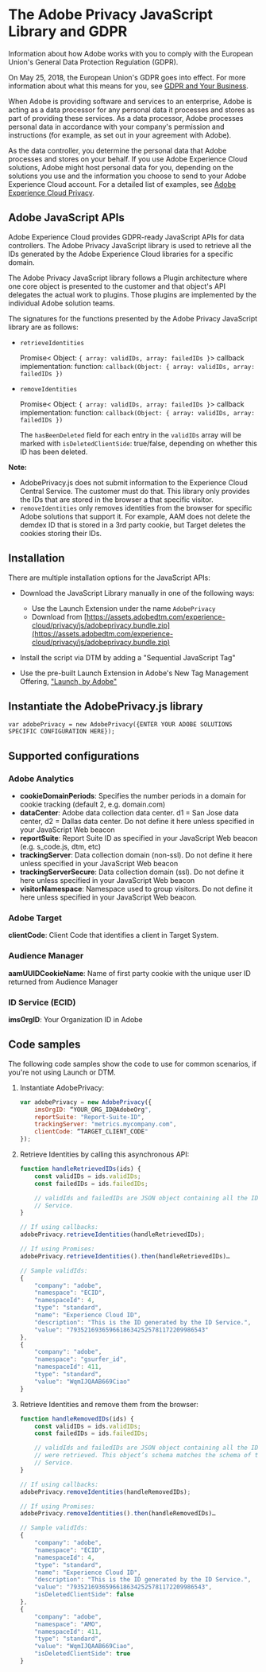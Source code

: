 # The Adobe Privacy JavaScript Library and GDPR

Information about how Adobe works with you to comply with the European Union's General Data Protection Regulation (GDPR).

On May 25, 2018, the European Union's GDPR goes into effect. For more information about what this means for you, see [GDPR and Your Business](https://www.adobe.com/privacy/general-data-protection-regulation.html).

When Adobe is providing software and services to an enterprise, Adobe is acting as a data processor for any personal data it processes and stores as part of providing these services. As a data processor, Adobe processes personal data in accordance with your company's permission and instructions (for example, as set out in your agreement with Adobe).

As the data controller, you determine the personal data that Adobe processes and stores on your behalf. If you use Adobe Experience Cloud solutions, Adobe might host personal data for you, depending on the solutions you use and the information you choose to send to your Adobe Experience Cloud account. For a detailed list of examples, see [Adobe Experience Cloud Privacy](https://www.adobe.com/privacy/marketing-cloud.html).

## Adobe JavaScript APIs

Adobe Experience Cloud provides GDPR-ready JavaScript APIs for data controllers. The Adobe Privacy JavaScript library is used to retrieve all the IDs generated by the Adobe Experience Cloud libraries for a specific domain.

The Adobe Privacy JavaScript library follows a Plugin architecture where one core object is presented to the customer and that object's API delegates the actual work to plugins. Those plugins are implemented by the individual Adobe solution teams.

The signatures for the functions presented by the Adobe Privacy JavaScript library are as follows:

* `retrieveIdentities`

    Promise< Object: `{ array: validIDs, array: failedIDs }`>
    callback implementation: function: `callback(Object: { array: validIDs, array: failedIDs })`

* `removeIdentities`

    Promise< Object: `{ array: validIDs, array: failedIDs }`>
    callback implementation: function: `callback(Object: { array: validIDs, array: failedIDs })`

    The `hasBeenDeleted` field for each entry in the `validIDs` array will be marked with `isDeletedClientSide`: true/false, depending on whether this ID has been deleted.

**Note:**

* AdobePrivacy.js does not submit information to the Experience Cloud Central Service. The customer must do that. This library only provides the IDs that are stored in the browser a that specific visitor.
* `removeIdentities` only removes identities from the browser for specific Adobe solutions that support it. For example, AAM does not delete the demdex ID that is stored in a 3rd party cookie, but Target deletes the cookies storing their IDs.

## Installation

There are multiple installation options for the JavaScript APIs:

* Download the JavaScript Library manually in one of the following ways: 
  *  Use the Launch Extension under the name `AdobePrivacy`
  * Download from [https://assets.adobedtm.com/experience-cloud/privacy/js/adobeprivacy.bundle.zip](https://assets.adobedtm.com/experience-cloud/privacy/js/adobeprivacy.bundle.zip)

* Install the script via DTM by adding a "Sequential JavaScript Tag"
* Use the pre-built Launch Extension in Adobe's New Tag Management Offering, ["Launch, by Adobe"](https://www.adobe.com/enterprise/cloud-platform/launch.html)



## Instantiate the AdobePrivacy.js library

```
var adobePrivacy = new AdobePrivacy({ENTER YOUR ADOBE SOLUTIONS SPECIFIC CONFIGURATION HERE});
```

## Supported configurations

### Adobe Analytics

*   **cookieDomainPeriods**: Specifies the number periods in a domain for cookie tracking (default 2, e.g. domain.com)
*   **dataCenter**: Adobe data collection data center. d1 = San Jose data center, d2 = Dallas data center. Do not define it here unless specified in your JavaScript Web beacon
*   **reportSuite**: Report Suite ID as specified in your JavaScript Web beacon (e.g. s_code.js, dtm, etc)
*   **trackingServer**: Data collection domain (non-ssl). Do not define it here unless specified in your JavaScript Web beacon
*   **trackingServerSecure**: Data collection domain (ssl). Do not define it here unless specified in your JavaScript Web beacon
*   **visitorNamespace**: Namespace used to group visitors. Do not define it here unless specified in your JavaScript Web beacon.

### Adobe Target

**clientCode**: Client Code that identifies a client in Target System.

### Audience Manager

**aamUUIDCookieName**: Name of first party cookie with the unique user ID returned from Audience Manager

### ID Service (ECID)

**imsOrgID**: Your Organization ID in Adobe

## Code samples

The following code samples show the code to use for common scenarios, if you're not using Launch or DTM.

1. Instantiate AdobePrivacy:

    ```javascript
    var adobePrivacy = new AdobePrivacy({
        imsOrgID: “YOUR_ORG_ID@AdobeOrg",
        reportSuite: "Report-Suite-ID",
        trackingServer: "metrics.mycompany.com",
        clientCode: “TARGET_CLIENT_CODE"
    });
    ```

2. Retrieve Identities by calling this asynchronous API:

    ```javascript
    function handleRetrievedIDs(ids) {
        const validIDs = ids.validIDs;
        const failedIDs = ids.failedIDs;

        // validIds and failedIDs are JSON object containing all the IDs that   // were retrieved. This object’s schema matches the schema of the Central
        // Service.
    }

    // If using callbacks:
    adobePrivacy.retrieveIdentities(handleRetrievedIDs);

    // If using Promises:
    adobePrivacy.retrieveIdentities().then(handleRetrievedIDs)…

    // Sample validIds:
    {
        "company": "adobe",
        "namespace": "ECID",
        "namespaceId": 4,
        "type": "standard",
        "name": "Experience Cloud ID",
        "description": "This is the ID generated by the ID Service.",
        "value": "79352169365966186342525781172209986543"
    },
    {
        "company": "adobe",
        "namespace": "gsurfer_id",
        "namespaceId": 411,
        "type": "standard",
        "value": "WqmIJQAAB669Ciao"
    }
    ```

3. Retrieve Identities and remove them from the browser:

    ```javascript
    function handleRemovedIDs(ids) {
        const validIDs = ids.validIDs;
        const failedIDs = ids.failedIDs;

        // validIds and failedIDs are JSON object containing all the IDs that
        // were retrieved. This object’s schema matches the schema of the Central
        // Service.
    }

    // If using callbacks:
    adobePrivacy.removeIdentities(handleRemovedIDs);

    // If using Promises:
    adobePrivacy.removeIdentities().then(handleRemovedIDs)…

    // Sample validIds:
    {
        "company": "adobe",
        "namespace": "ECID",
        "namespaceId": 4,
        "type": "standard",
        "name": "Experience Cloud ID",
        "description": "This is the ID generated by the ID Service.",
        "value": "79352169365966186342525781172209986543",
        "isDeletedClientSide": false
    },
    {
        "company": "adobe",
        "namespace": "AMO",
        "namespaceId": 411,
        "type": "standard",
        "value": "WqmIJQAAB669Ciao",
        "isDeletedClientSide": true
    }
    ```

